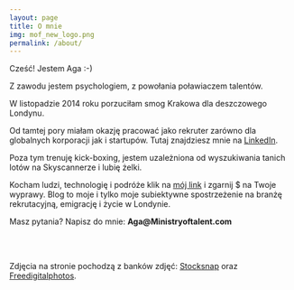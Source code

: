 ```yaml
---
layout: page
title: O mnie
img: mof_new_logo.png
permalink: /about/
---
```


<div class="mt50"></div>

Cześć! Jestem Aga :-)

<p>Z zawodu jestem psychologiem, z powołania poławiaczem talentów.
<p>W listopadzie 2014 roku porzuciłam smog Krakowa dla deszczowego Londynu.
<p>Od tamtej pory miałam okazję pracować jako rekruter zarówno dla globalnych korporacji jak i startupów.
Tutaj znajdziesz mnie na <a href="http://www.linkedin.com/in/adeszczka">LinkedIn</a>.</p>
<p>Poza tym trenuję kick-boxing, jestem uzależniona od wyszukiwania tanich lotów na Skyscannerze i lubię żelki.</p>
<p>Kocham ludzi, technologię i podróże klik na <a href="http://www.airbnb.pl/c/ade2?s=8/">mój link</a> i zgarnij $ na Twoje wyprawy.
Blog to moje i tylko moje subiektywne spostrzeżenie na branżę rekrutacyjną, emigrację i życie w Londynie.

<p>Masz pytania? Napisz do mnie: <b>Aga@Ministryoftalent.com</b></p>

<br>
<br>

    
<p>Zdjęcia na stronie pochodzą z banków zdjęć: <a href="https://stocksnap.io"> Stocksnap</a> oraz <a href="http://www.freedigitalphotos.net/"> Freedigitalphotos</a>.</p>










